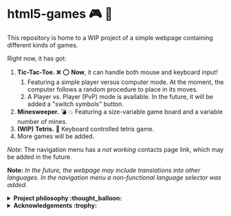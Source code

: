 # html5-games :video_game: :space_invader:
This repository is home to a WIP project of a simple webpage containing different kinds of games.

Right now, it has got:

1. **Tic-Tac-Toe.** :x: :o: **Now**, it can handle both mouse and keyboard input!
    1. Featuring a simple player versus computer mode. At the moment, the computer follows a random procedure to place in its moves.
    2. A Player vs. Player (PvP) mode is available. In the future, it will be added a "switch symbols" button.
2. **Minesweeper.** :bomb: :boom: Featuring a size-variable game board and a variable number of mines.
3. **(WIP) Tetris.** 🧱 Keyboard controlled tetris game.
4. More games will be added.

*Note:* The navigation menu has a *not working* contacts page link, which may be added in the future.

**Note:** *In the future, the webpage may include translations into other languages. In the navigation menu a non-functional language selector was added.*

<details>
<summary><b>Project philosophy :thought_balloon:</b></summary>

This project was conceived as a for-fun activity. Thus, commits and advancements on it may not be regular.

This is part of a cross-competence learning initiative.
</details>

<details>
<summary><b>Acknowledgements :trophy:</b></summary>
  
In this section, I will mention everyone who collaborated in either way to this little project's advancements. A huge thank you to all of you.

- The player vs. computer Tic Tac Toe made with HTML, CSS and JS was inspired by a tutorial on [dev.to](https://dev.to/ayushmanbthakur/how-to-make-tic-tac-toe-in-browser-with-html-css-and-js-28ed) written by Ayushman B. 
- The original version of navigation menu used in the webpage was coded by erikterwan on [codepen.io](https://codepen.io/erikterwan/pen/EVzeRP).

</details>
